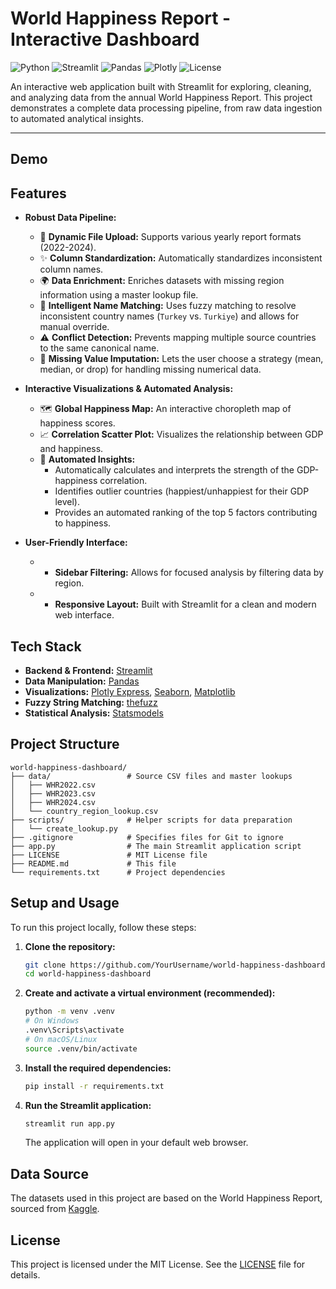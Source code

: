 # World Happiness Report - Interactive Dashboard

![Python](https://img.shields.io/badge/Python-3.12-3776AB.svg?style=flat&logo=python)
![Streamlit](https://img.shields.io/badge/Streamlit-1.50-FF4B4B.svg?style=flat&logo=streamlit)
![Pandas](https://img.shields.io/badge/Pandas-2.3-150458.svg?style=flat&logo=pandas)
![Plotly](https://img.shields.io/badge/Plotly-6.3-3F4F75.svg?style=flat&logo=plotly)
![License](https://img.shields.io/badge/License-MIT-yellow.svg)

An interactive web application built with Streamlit for exploring, cleaning, and analyzing data from the annual World Happiness Report. This project demonstrates a complete data processing pipeline, from raw data ingestion to automated analytical insights.

---

##  Demo

<!-- 
    СОВЕТ: Сделай скриншот или короткую GIF-анимацию работающего приложения и вставь сюда.
    Это сделает твой README в 10 раз лучше!
    Пример: ![App Demo](demo.gif)
-->

## Features

-   **Robust Data Pipeline:**
    -   📂 **Dynamic File Upload:** Supports various yearly report formats (2022-2024).
    -   ✨ **Column Standardization:** Automatically standardizes inconsistent column names.
    -   🌍 **Data Enrichment:** Enriches datasets with missing region information using a master lookup file.
    -   🤝 **Intelligent Name Matching:** Uses fuzzy matching to resolve inconsistent country names (`Turkey` vs. `Turkiye`) and allows for manual override.
    -   ⚠️ **Conflict Detection:** Prevents mapping multiple source countries to the same canonical name.
    -   🧹 **Missing Value Imputation:** Lets the user choose a strategy (mean, median, or drop) for handling missing numerical data.

-   **Interactive Visualizations & Automated Analysis:**
    -   🗺️ **Global Happiness Map:** An interactive choropleth map of happiness scores.
    -   📈 **Correlation Scatter Plot:** Visualizes the relationship between GDP and happiness.
    -   🤖 **Automated Insights:**
        -   Automatically calculates and interprets the strength of the GDP-happiness correlation.
        -   Identifies outlier countries (happiest/unhappiest for their GDP level).
        -   Provides an automated ranking of the top 5 factors contributing to happiness.

-   **User-Friendly Interface:**
    -   -   **Sidebar Filtering:** Allows for focused analysis by filtering data by region.
    -   -   **Responsive Layout:** Built with Streamlit for a clean and modern web interface.

## Tech Stack

-   **Backend & Frontend:** [Streamlit](https://streamlit.io/)
-   **Data Manipulation:** [Pandas](https://pandas.pydata.org/)
-   **Visualizations:** [Plotly Express](https://plotly.com/python/plotly-express/), [Seaborn](https://seaborn.pydata.org/), [Matplotlib](https://matplotlib.org/)
-   **Fuzzy String Matching:** [thefuzz](https://github.com/seatgeek/thefuzz)
-   **Statistical Analysis:** [Statsmodels](https://www.statsmodels.org/stable/index.html)

## Project Structure

```
world-happiness-dashboard/
├── data/                 # Source CSV files and master lookups
│   ├── WHR2022.csv
│   ├── WHR2023.csv
│   ├── WHR2024.csv
│   └── country_region_lookup.csv
├── scripts/              # Helper scripts for data preparation
│   └── create_lookup.py
├── .gitignore            # Specifies files for Git to ignore
├── app.py                # The main Streamlit application script
├── LICENSE               # MIT License file
├── README.md             # This file
└── requirements.txt      # Project dependencies
```

## Setup and Usage

To run this project locally, follow these steps:

1.  **Clone the repository:**
    ```bash
    git clone https://github.com/YourUsername/world-happiness-dashboard.git
    cd world-happiness-dashboard
    ```

2.  **Create and activate a virtual environment (recommended):**
    ```bash
    python -m venv .venv
    # On Windows
    .venv\Scripts\activate
    # On macOS/Linux
    source .venv/bin/activate
    ```

3.  **Install the required dependencies:**
    ```bash
    pip install -r requirements.txt
    ```

4.  **Run the Streamlit application:**
    ```bash
    streamlit run app.py
    ```
    The application will open in your default web browser.

## Data Source

The datasets used in this project are based on the World Happiness Report, sourced from [Kaggle](https://www.kaggle.com/datasets/mathurinache/world-happiness-report-2022).

## License

This project is licensed under the MIT License. See the [LICENSE](LICENSE) file for details.